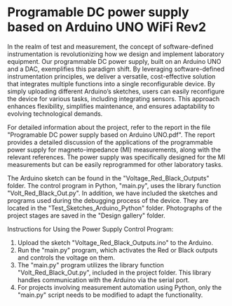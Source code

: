 # Programable DC power supply based on Arduino UNO WiFi Rev2

In the realm of test and measurement, the concept of software-defined instrumentation is revolutionizing how we design and implement laboratory equipment. Our programmable DC power supply, built on an Arduino UNO and a DAC, exemplifies this paradigm shift. By leveraging software-defined instrumentation principles, we deliver a versatile, cost-effective solution that integrates multiple functions into a single reconfigurable device. By simply uploading different Arduino’s sketches, users can easily reconfigure the device for various tasks, including integrating sensors. This approach enhances flexibility, simplifies maintenance, and ensures adaptability to evolving technological demands.

For detailed information about the project, refer to the report in the file "Programable DC power supply based on Arduino UNO.pdf". The report provides a detailed discussion of the applications of the programmable power supply for magneto-impedance (MI) measurements, along with the relevant references. The power supply was specifically designed for the MI measurements but can be easily reprogrammed for other laboratory tasks.

The Arduino sketch can be found in the "Voltage_Red_Black_Outputs" folder. The control program in Python, "main.py", uses the library function "Volt_Red_Black_Out.py". In addition, we have included the sketches and programs used during the debugging process of the device. They are located in the "Test_Sketches_Arduino_Python" folder. Photographs of the project stages are saved in the "Design gallery" folder.

Instructions for Using the Power Supply Control Program:
1.	Upload the sketch "Voltage_Red_Black_Outputs.ino" to the Arduino.
2.	Run the "main.py" program, which activates the Red or Black outputs and controls the voltage on them.
3.	The "main.py" program utilizes the library function "Volt_Red_Black_Out.py", included in the project folder. This library handles communication with the Arduino via the serial port.
4.	For projects involving measurement automation using Python, only the "main.py" script needs to be modified to adapt the functionality.

